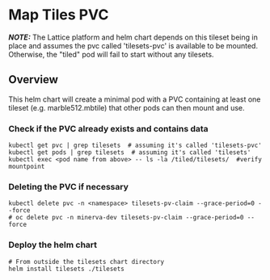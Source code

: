 # Map Tiles PVC

**_NOTE:_** The Lattice platform and helm chart depends on this tileset being in place and assumes the pvc called 'tilesets-pvc' is available to be mounted. Otherwise, the "tiled" pod will fail to start without any tilesets.

## Overview
This helm chart will create a minimal pod with a PVC containing at least one tileset (e.g. marble512.mbtile) that other pods can then mount and use. 

### Check if the PVC already exists and contains data
```
kubectl get pvc | grep tilesets  # assuming it's called 'tilesets-pvc'
kubectl get pods | grep tilesets  # assuming it's called 'tilesets'
kubectl exec <pod name from above> -- ls -la /tiled/tilesets/  #verify mountpoint
```
### Deleting the PVC if necessary
```
kubectl delete pvc -n <namespace> tilesets-pv-claim --grace-period=0 --force
# oc delete pvc -n minerva-dev tilesets-pv-claim --grace-period=0 --force
```

### Deploy the helm chart
```
# From outside the tilesets chart directory
helm install tilesets ./tilesets
```